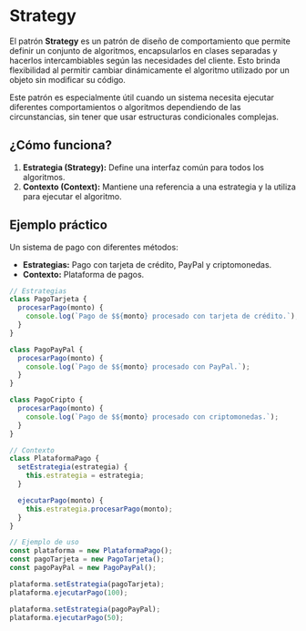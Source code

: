 
# Strategy

El patrón **Strategy** es un patrón de diseño de comportamiento que permite definir un conjunto de algoritmos, encapsularlos en clases separadas y hacerlos intercambiables según las necesidades del cliente. Esto brinda flexibilidad al permitir cambiar dinámicamente el algoritmo utilizado por un objeto sin modificar su código.

Este patrón es especialmente útil cuando un sistema necesita ejecutar diferentes comportamientos o algoritmos dependiendo de las circunstancias, sin tener que usar estructuras condicionales complejas.

## ¿Cómo funciona?
1. **Estrategia (Strategy):** Define una interfaz común para todos los algoritmos.
2. **Contexto (Context):** Mantiene una referencia a una estrategia y la utiliza para ejecutar el algoritmo.

## Ejemplo práctico
Un sistema de pago con diferentes métodos:
- **Estrategias:** Pago con tarjeta de crédito, PayPal y criptomonedas.
- **Contexto:** Plataforma de pagos.

```javascript
// Estrategias
class PagoTarjeta {
  procesarPago(monto) {
    console.log(`Pago de $${monto} procesado con tarjeta de crédito.`);
  }
}

class PagoPayPal {
  procesarPago(monto) {
    console.log(`Pago de $${monto} procesado con PayPal.`);
  }
}

class PagoCripto {
  procesarPago(monto) {
    console.log(`Pago de $${monto} procesado con criptomonedas.`);
  }
}

// Contexto
class PlataformaPago {
  setEstrategia(estrategia) {
    this.estrategia = estrategia;
  }

  ejecutarPago(monto) {
    this.estrategia.procesarPago(monto);
  }
}

// Ejemplo de uso
const plataforma = new PlataformaPago();
const pagoTarjeta = new PagoTarjeta();
const pagoPayPal = new PagoPayPal();

plataforma.setEstrategia(pagoTarjeta);
plataforma.ejecutarPago(100);

plataforma.setEstrategia(pagoPayPal);
plataforma.ejecutarPago(50);
